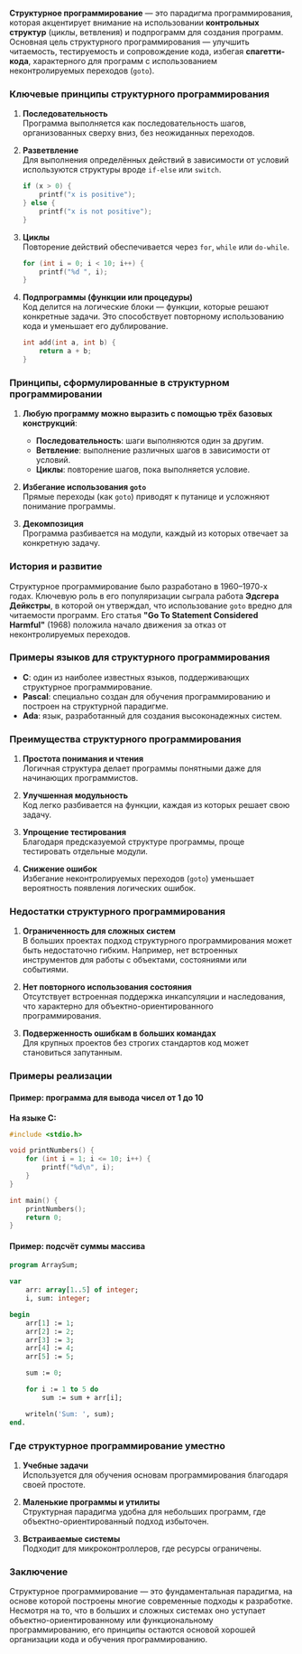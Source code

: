 **Структурное программирование** — это парадигма программирования, которая акцентирует внимание на использовании **контрольных структур** (циклы, ветвления) и подпрограмм для создания программ. Основная цель структурного программирования — улучшить читаемость, тестируемость и сопровождение кода, избегая **спагетти-кода**, характерного для программ с использованием неконтролируемых переходов (`goto`).

### **Ключевые принципы структурного программирования**

1. **Последовательность**  
   Программа выполняется как последовательность шагов, организованных сверху вниз, без неожиданных переходов.  

2. **Разветвление**  
   Для выполнения определённых действий в зависимости от условий используются структуры вроде `if-else` или `switch`.

   ```c
   if (x > 0) {
       printf("x is positive");
   } else {
       printf("x is not positive");
   }
   ```

3. **Циклы**  
   Повторение действий обеспечивается через `for`, `while` или `do-while`.  

   ```c
   for (int i = 0; i < 10; i++) {
       printf("%d ", i);
   }
   ```

4. **Подпрограммы (функции или процедуры)**  
   Код делится на логические блоки — функции, которые решают конкретные задачи. Это способствует повторному использованию кода и уменьшает его дублирование.

   ```c
   int add(int a, int b) {
       return a + b;
   }
   ```

### **Принципы, сформулированные в структурном программировании**

1. **Любую программу можно выразить с помощью трёх базовых конструкций**:  
   - **Последовательность**: шаги выполняются один за другим.  
   - **Ветвление**: выполнение различных шагов в зависимости от условий.  
   - **Циклы**: повторение шагов, пока выполняется условие.

2. **Избегание использования `goto`**  
   Прямые переходы (как `goto`) приводят к путанице и усложняют понимание программы.  

3. **Декомпозиция**  
   Программа разбивается на модули, каждый из которых отвечает за конкретную задачу.  

### **История и развитие**

Структурное программирование было разработано в 1960–1970-х годах. Ключевую роль в его популяризации сыграла работа **Эдсгера Дейкстры**, в которой он утверждал, что использование `goto` вредно для читаемости программ. Его статья **"Go To Statement Considered Harmful"** (1968) положила начало движения за отказ от неконтролируемых переходов.

### **Примеры языков для структурного программирования**

- **C**: один из наиболее известных языков, поддерживающих структурное программирование.  
- **Pascal**: специально создан для обучения программированию и построен на структурной парадигме.  
- **Ada**: язык, разработанный для создания высоконадежных систем.  

### **Преимущества структурного программирования**

1. **Простота понимания и чтения**  
   Логичная структура делает программы понятными даже для начинающих программистов.  

2. **Улучшенная модульность**  
   Код легко разбивается на функции, каждая из которых решает свою задачу.  

3. **Упрощение тестирования**  
   Благодаря предсказуемой структуре программы, проще тестировать отдельные модули.  

4. **Снижение ошибок**  
   Избегание неконтролируемых переходов (`goto`) уменьшает вероятность появления логических ошибок.  

### **Недостатки структурного программирования**

1. **Ограниченность для сложных систем**  
   В больших проектах подход структурного программирования может быть недостаточно гибким. Например, нет встроенных инструментов для работы с объектами, состояниями или событиями.

2. **Нет повторного использования состояния**  
   Отсутствует встроенная поддержка инкапсуляции и наследования, что характерно для объектно-ориентированного программирования.

3. **Подверженность ошибкам в больших командах**  
   Для крупных проектов без строгих стандартов код может становиться запутанным.

### **Примеры реализации**

#### **Пример: программа для вывода чисел от 1 до 10**

**На языке C:**

```c
#include <stdio.h>

void printNumbers() {
    for (int i = 1; i <= 10; i++) {
        printf("%d\n", i);
    }
}

int main() {
    printNumbers();
    return 0;
}
```
#### **Пример: подсчёт суммы массива**

```pascal
program ArraySum;

var
    arr: array[1..5] of integer;
    i, sum: integer;

begin
    arr[1] := 1;
    arr[2] := 2;
    arr[3] := 3;
    arr[4] := 4;
    arr[5] := 5;

    sum := 0;

    for i := 1 to 5 do
        sum := sum + arr[i];

    writeln('Sum: ', sum);
end.
```
### **Где структурное программирование уместно**

1. **Учебные задачи**  
   Используется для обучения основам программирования благодаря своей простоте.

2. **Маленькие программы и утилиты**  
   Структурная парадигма удобна для небольших программ, где объектно-ориентированный подход избыточен.

3. **Встраиваемые системы**  
   Подходит для микроконтроллеров, где ресурсы ограничены.

### **Заключение**

Структурное программирование — это фундаментальная парадигма, на основе которой построены многие современные подходы к разработке. Несмотря на то, что в больших и сложных системах оно уступает объектно-ориентированному или функциональному программированию, его принципы остаются основой хорошей организации кода и обучения программированию.